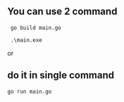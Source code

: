## You can use 2 command 
```
 go build main.go

 .\main.exe

 ```

or 

## do it in single command 

```
go run main.go
```